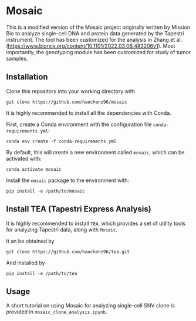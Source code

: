 # Mosaic

This is a modified version of the Mosaic project originally written by Mission Bio to analyze single-cell DNA and protein data generated by the Tapestri instrument. The tool has been customized for the analysis in Zhang et al. (https://www.biorxiv.org/content/10.1101/2022.03.06.483206v1). Most importantly, the genotyping module has been customized for study of tumor samples.


## Installation

Clone this repository into your working directory with

    git clone https://github.com/haochenz96/mosaic

It is highly recommended to install all the dependencies with Conda. 

First, create a Conda environment with the configuration file `conda-requirements.yml`:

    conda env create -f conda-requirements.yml

By default, this will create a new environment called `mosaic`, which can be activated with:

    conda activate mosaic 

Install the `mosaic` package to the environment with:

    pip install -e /path/to/mosaic

## Install TEA (Tapestri Express Analysis)

It is highly recommended to install `TEA`, which provides a set of utility tools for analyzing Tapestri data, along with `Mosaic`.

It an be obtained by

    git clone https://github.com/haochenz96/tea.git

And installed by 

    pip install -e /path/to/tea

## Usage

A short tutorial on using Mosaic for analyzing single-cell SNV clone is provided in `mosaic_clone_analysis.ipynb`.